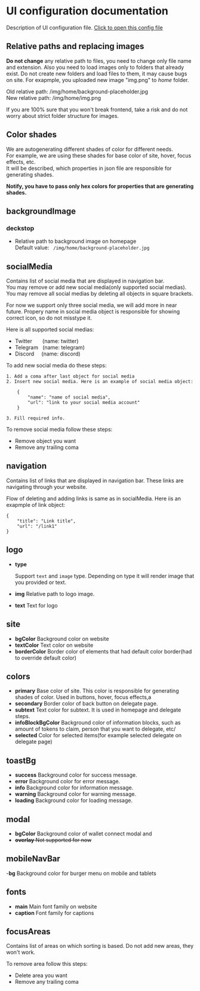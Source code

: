 # UI configuration documentation

Description of UI configuration file. [Click to open this
config file](./config/ui-config.json)

## Relative paths and replacing images

**Do not change** any relative path to files, you need to change only file name and extension. Also you need to load
images only to folders that already exist. Do not create new folders and load files to them, it may cause bugs on site.
For exapmple, you uploaded new image "img.png" to *home* folder.

Old relative path: /img/home/background-placeholder.jpg  
New relative path: /img/home/img.png

If you are 100% sure that you won't break frontend, take a risk and do not worry about strict folder structure for
images.

## Color shades

We are autogenerating different shades of color for different needs.  
For example, we are using these shades for base color of site, hover, focus effects, etc.  
It will be described, which properties in json file are responsible for generating shades.

**Notify, you have to pass only hex colors for properties that are generating shades.**

## backgroundImage

### deckstop

- Relative path to background image on homepage  
  Default value: ``` /img/home/background-placeholder.jpg```

## socialMedia

Contains list of social media that are displayed in navigation bar.  
You may remove or add new social media(only supported social medias).
You may remove all social medias by deleting all objects in square brackets.

For now we support only three social media, we will add more in near future.
Propery name in social media object is responsible for showing correct icon, so do not misstype it.

Here is all supported social medias:

- Twitter &nbsp; &nbsp; &nbsp; (name: twitter)
- Telegram &nbsp; (name: telegram)
- Discord&nbsp; &nbsp; &nbsp;(name: discord)

To add new social media do these steps:

    1. Add a coma after last object for social media  
    2. Insert new social media. Here is an example of social media object:

``` 
    {  
        "name": "name of social media",  
        "url": "link to your social media account"  
    }
```    

    3. Fill required info. 

To remove social media follow these steps:

- Remove object you want
- Remove any trailing coma

## navigation

Contains list of links that are displayed in navigation bar. These links are navigating through your website.

Flow of deleting and adding links is same as in socialMedia.
Here iis an exapmple of link object:

```
{
    "title": "Link title",
    "url": "/link1"
}
```

## logo

- **type**

  Support ```text``` and ```image``` type. Depending on type it will render image that you provided or text.
- **img**
  Relative path to logo image.
- **text**
  Text for logo

## site

- **bgColor**
  Background color on website
- **textColor**
  Text color on website
- **borderColor**
  Border color of elements that had default color border(had to override default color)

## colors

- **primary**
  Base color of site. This color is responsible for generating shades of color. Used in buttons, hover, focus effects,a
- **secondary**
  Border color of back button on delegate page.
- **subtext**
  Text color for subtext. It is used in homepage and delegate steps.
- **infoBlockBgColor**
  Background color of information blocks, such as amount of tokens to claim, person that you want to delegate, etc/
- **selected**
  Color for selected items(for example selected delegate on delegate page)

## toastBg

- **success**
  Background color for success message.
- **error**
  Background color for error message.
- **info**
  Background color for information message.
- **warning**
  Background color for warning message.
- **loading**
  Background color for loading message.

## modal

- **bgColor**
  Background color of wallet connect modal and
- ~~**overlay**
  Not supported for now~~

## mobileNavBar

-**bg**
Background color for burger menu on mobile and tablets

## fonts

- **main**
  Main font family on website
- **caption**
  Font family for captions

## focusAreas

Contains list of areas on which sorting is based.
Do not add new areas, they won't work.

To remove area follow this steps:

- Delete area you want
- Remove any trailing coma
